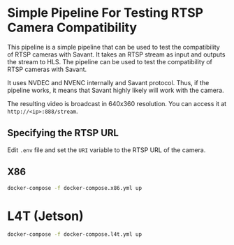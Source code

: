 # Simple Pipeline For Testing RTSP Camera Compatibility

This pipeline is a simple pipeline that can be used to test the compatibility of RTSP cameras with Savant. It takes an RTSP stream as input and outputs the stream to HLS. The pipeline can be used to test the compatibility of RTSP cameras with Savant.

It uses NVDEC and NVENC internally and Savant protocol. Thus, if the pipeline works, it means that Savant highly likely will work with the camera.

The resulting video is broadcast in 640x360 resolution. You can access it at `http://<ip>:888/stream`.

## Specifying the RTSP URL

Edit `.env` file and set the `URI` variable to the RTSP URL of the camera.

## X86

```bash
docker-compose -f docker-compose.x86.yml up
```

# L4T (Jetson)

```bash
docker-compose -f docker-compose.l4t.yml up
```
